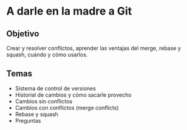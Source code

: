 # A darle en la madre a Git

## Objetivo

Crear y resolver conflictos, aprender las ventajas del merge, rebase y squash, cuándo y cómo usarlos.

## Temas

* Sistema de control de versiones
* Historial de cambios y cómo sacarle provecho
* Cambios sin conflictos
* Cambios con conflictos (merge conflicts)
* Rebase y squash
* Preguntas
